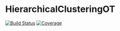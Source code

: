 # HierarchicalClusteringOT

[![Build Status](https://github.com/davibarreira/HierarchicalClusteringOT.jl/workflows/CI/badge.svg)](https://github.com/davibarreira/HierarchicalClusteringOT.jl/actions)
[![Coverage](https://codecov.io/gh/davibarreira/HierarchicalClusteringOT.jl/branch/master/graph/badge.svg)](https://codecov.io/gh/davibarreira/HierarchicalClusteringOT.jl)
